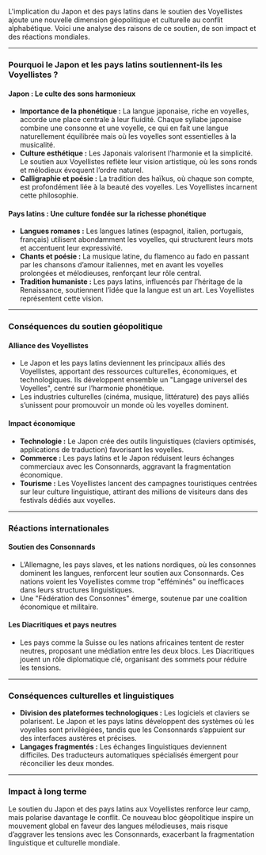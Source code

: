 L'implication du Japon et des pays latins dans le soutien des Voyellistes ajoute une nouvelle dimension géopolitique et culturelle au conflit alphabétique. Voici une analyse des raisons de ce soutien, de son impact et des réactions mondiales.

---

### **Pourquoi le Japon et les pays latins soutiennent-ils les Voyellistes ?**

#### **Japon : Le culte des sons harmonieux**
- **Importance de la phonétique :** La langue japonaise, riche en voyelles, accorde une place centrale à leur fluidité. Chaque syllabe japonaise combine une consonne et une voyelle, ce qui en fait une langue naturellement équilibrée mais où les voyelles sont essentielles à la musicalité.
- **Culture esthétique :** Les Japonais valorisent l’harmonie et la simplicité. Le soutien aux Voyellistes reflète leur vision artistique, où les sons ronds et mélodieux évoquent l’ordre naturel.
- **Calligraphie et poésie :** La tradition des haïkus, où chaque son compte, est profondément liée à la beauté des voyelles. Les Voyellistes incarnent cette philosophie.

#### **Pays latins : Une culture fondée sur la richesse phonétique**
- **Langues romanes :** Les langues latines (espagnol, italien, portugais, français) utilisent abondamment les voyelles, qui structurent leurs mots et accentuent leur expressivité.
- **Chants et poésie :** La musique latine, du flamenco au fado en passant par les chansons d’amour italiennes, met en avant les voyelles prolongées et mélodieuses, renforçant leur rôle central.
- **Tradition humaniste :** Les pays latins, influencés par l’héritage de la Renaissance, soutiennent l’idée que la langue est un art. Les Voyellistes représentent cette vision.

---

### **Conséquences du soutien géopolitique**

#### **Alliance des Voyellistes**
- Le Japon et les pays latins deviennent les principaux alliés des Voyellistes, apportant des ressources culturelles, économiques, et technologiques. Ils développent ensemble un "Langage universel des Voyelles", centré sur l’harmonie phonétique.
- Les industries culturelles (cinéma, musique, littérature) des pays alliés s’unissent pour promouvoir un monde où les voyelles dominent.

#### **Impact économique**
- **Technologie :** Le Japon crée des outils linguistiques (claviers optimisés, applications de traduction) favorisant les voyelles.
- **Commerce :** Les pays latins et le Japon réduisent leurs échanges commerciaux avec les Consonnards, aggravant la fragmentation économique.
- **Tourisme :** Les Voyellistes lancent des campagnes touristiques centrées sur leur culture linguistique, attirant des millions de visiteurs dans des festivals dédiés aux voyelles.

---

### **Réactions internationales**

#### **Soutien des Consonnards**
- L’Allemagne, les pays slaves, et les nations nordiques, où les consonnes dominent les langues, renforcent leur soutien aux Consonnards. Ces nations voient les Voyellistes comme trop "efféminés" ou inefficaces dans leurs structures linguistiques.
- Une "Fédération des Consonnes" émerge, soutenue par une coalition économique et militaire.

#### **Les Diacritiques et pays neutres**
- Les pays comme la Suisse ou les nations africaines tentent de rester neutres, proposant une médiation entre les deux blocs. Les Diacritiques jouent un rôle diplomatique clé, organisant des sommets pour réduire les tensions.

---

### **Conséquences culturelles et linguistiques**

- **Division des plateformes technologiques :** Les logiciels et claviers se polarisent. Le Japon et les pays latins développent des systèmes où les voyelles sont privilégiées, tandis que les Consonnards s’appuient sur des interfaces austères et précises.
- **Langages fragmentés :** Les échanges linguistiques deviennent difficiles. Des traducteurs automatiques spécialisés émergent pour réconcilier les deux mondes.

---

### **Impact à long terme**

Le soutien du Japon et des pays latins aux Voyellistes renforce leur camp, mais polarise davantage le conflit. Ce nouveau bloc géopolitique inspire un mouvement global en faveur des langues mélodieuses, mais risque d’aggraver les tensions avec les Consonnards, exacerbant la fragmentation linguistique et culturelle mondiale.